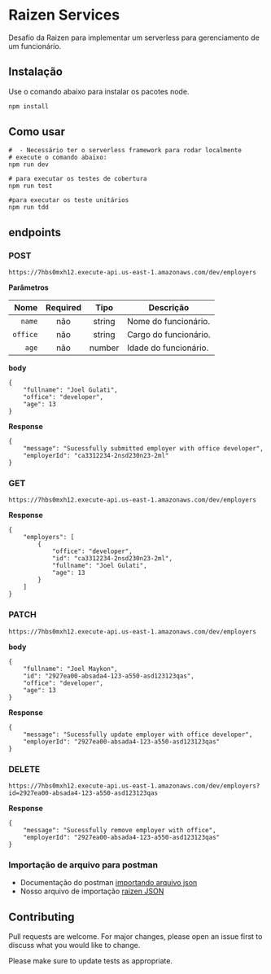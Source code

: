 # Raizen Services

Desafio da Raizen para implementar um serverless para gerenciamento de um funcionário.

## Instalação

Use o comando abaixo para instalar os pacotes node.

```bash
npm install
```

## Como usar

```
#  - Necessário ter o serverless framework para rodar localmente
# execute o comando abaixo:
npm run dev 

# para executar os testes de cobertura
npm run test

#para executar os teste unitários
npm run tdd
```
## endpoints


### POST 
`https://7hbs0mxh12.execute-api.us-east-1.amazonaws.com/dev/employers` 

**Parâmetros**

|          Nome | Required |  Tipo   | Descrição                                                                                                                                                         |
| -------------:|:--------:|:-------:| ------------------------------------------------------------------------------------------------------------------------------------------------------------------- |
|     `name` | não | string  | Nome do funcionário.                                                                   |
|`office`| não | string  | Cargo do funcionário.                                                                   |
|`age`| não | number  | Idade do funcionário.                                                                   |

**body**

```
{
    "fullname": "Joel Gulati",
    "office": "developer",
    "age": 13
}

```
**Response**

```
{
    "message": "Sucessfully submitted employer with office developer",
    "employerId": "ca3312234-2nsd230n23-2ml"
}
```
### GET
`https://7hbs0mxh12.execute-api.us-east-1.amazonaws.com/dev/employers` 

**Response**

```
{
    "employers": [
        {
            "office": "developer",
            "id": "ca3312234-2nsd230n23-2ml",
            "fullname": "Joel Gulati",
            "age": 13
        }
    ]
}
```

### PATCH
`https://7hbs0mxh12.execute-api.us-east-1.amazonaws.com/dev/employers` 

**body**

```
{
    "fullname": "Joel Maykon",
    "id": "2927ea00-absada4-123-a550-asd123123qas",
    "office": "developer",
    "age": 13
}
```
**Response**

```
{
    "message": "Sucessfully update employer with office developer",
    "employerId": "2927ea00-absada4-123-a550-asd123123qas"
}
```

### DELETE
`https://7hbs0mxh12.execute-api.us-east-1.amazonaws.com/dev/employers?id=2927ea00-absada4-123-a550-asd123123qas` 

**Response**

```
{
    "message": "Sucessfully remove employer with office",
    "employerId": "2927ea00-absada4-123-a550-asd123123qas"
}
```

### Importação de arquivo para postman

- Documentação do postman [importando arquivo json](https://learning.postman.com/docs/getting-started/importing-and-exporting-data/#importing-data-into-postman)
- Nosso arquivo de importação [raizen JSON](https://github.com/joelmaykonTADS/raizen-service/tree/main/postman)

## Contributing
Pull requests are welcome. For major changes, please open an issue first to discuss what you would like to change.

Please make sure to update tests as appropriate.

